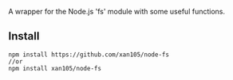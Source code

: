 A wrapper for the Node.js 'fs' module with some useful functions.

Install
-------

```
npm install https://github.com/xan105/node-fs
//or
npm install xan105/node-fs
```